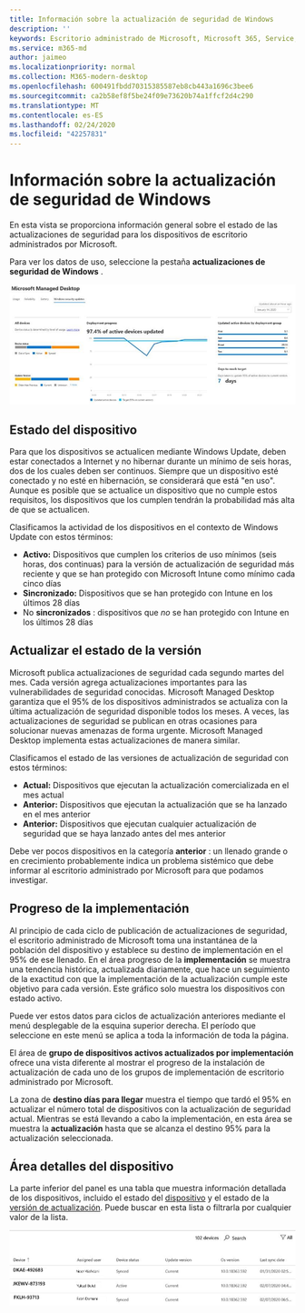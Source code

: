 ```yaml
---
title: Información sobre la actualización de seguridad de Windows
description: ''
keywords: Escritorio administrado de Microsoft, Microsoft 365, Service, Documentation
ms.service: m365-md
author: jaimeo
ms.localizationpriority: normal
ms.collection: M365-modern-desktop
ms.openlocfilehash: 600491fbdd70315385587eb8cb443a1696c3bee6
ms.sourcegitcommit: ca2b58ef8f5be24f09e73620b74a1ffcf2d4c290
ms.translationtype: MT
ms.contentlocale: es-ES
ms.lasthandoff: 02/24/2020
ms.locfileid: "42257831"
---
```

# <a name="windows-security-update-insights"></a>Información sobre la actualización de seguridad de Windows
En esta vista se proporciona información general sobre el estado de las actualizaciones de seguridad para los dispositivos de escritorio administrados por Microsoft. 

Para ver los datos de uso, seleccione la pestaña <strong>actualizaciones de seguridad de Windows</strong> .

![Panel de actualizaciones de seguridad de Windows: gráficos de barras del estado del dispositivo y versión de actualización en la columna izquierda, actualizar el progreso de la implementación a lo largo del tiempo en la columna central y el porcentaje de dispositivos activos por grupo de implementación, así como el número de días que se tarda en llegar a la implementación del 95% destino en la columna derecha.](../../media/update-insights.jpg)

## <a name="device-status"></a>Estado del dispositivo

Para que los dispositivos se actualicen mediante Windows Update, deben estar conectados a Internet y no hibernar durante un mínimo de seis horas, dos de los cuales deben ser continuos. Siempre que un dispositivo esté conectado y no esté en hibernación, se considerará que está "en uso". Aunque es posible que se actualice un dispositivo que no cumple estos requisitos, los dispositivos que los cumplen tendrán la probabilidad más alta de que se actualicen. 

Clasificamos la actividad de los dispositivos en el contexto de Windows Update con estos términos:

- <strong>Activo:</strong> Dispositivos que cumplen los criterios de uso mínimos (seis horas, dos continuas) para la versión de actualización de seguridad más reciente y que se han protegido con Microsoft Intune como mínimo cada cinco días
- <strong>Sincronizado:</strong> Dispositivos que se han protegido con Intune en los últimos 28 días
- No <strong>sincronizados</strong> : dispositivos que <i>no</i> se han protegido con Intune en los últimos 28 días




## <a name="update-version-status"></a>Actualizar el estado de la versión

Microsoft publica actualizaciones de seguridad cada segundo martes del mes. Cada versión agrega actualizaciones importantes para las vulnerabilidades de seguridad conocidas. Microsoft Managed Desktop garantiza que el 95% de los dispositivos administrados se actualiza con la última actualización de seguridad disponible todos los meses. A veces, las actualizaciones de seguridad se publican en otras ocasiones para solucionar nuevas amenazas de forma urgente. Microsoft Managed Desktop implementa estas actualizaciones de manera similar.

Clasificamos el estado de las versiones de actualización de seguridad con estos términos:

- <strong>Actual:</strong> Dispositivos que ejecutan la actualización comercializada en el mes actual
- <strong>Anterior:</strong> Dispositivos que ejecutan la actualización que se ha lanzado en el mes anterior
- <strong>Anterior:</strong> Dispositivos que ejecutan cualquier actualización de seguridad que se haya lanzado antes del mes anterior

Debe ver pocos dispositivos en la categoría <strong>anterior</strong> : un llenado grande o en crecimiento probablemente indica un problema sistémico que debe informar al escritorio administrado por Microsoft para que podamos investigar.


## <a name="deployment-progress"></a>Progreso de la implementación

Al principio de cada ciclo de publicación de actualizaciones de seguridad, el escritorio administrado de Microsoft toma una instantánea de la población del dispositivo y establece su destino de implementación en el 95% de ese llenado. En el área progreso de la <strong>implementación</strong> se muestra una tendencia histórica, actualizada diariamente, que hace un seguimiento de la exactitud con que la implementación de la actualización cumple este objetivo para cada versión. Este gráfico solo muestra los dispositivos con estado activo.

Puede ver estos datos para ciclos de actualización anteriores mediante el menú desplegable de la esquina superior derecha. El período que seleccione en este menú se aplica a toda la información de toda la página.

El área de <strong>grupo de dispositivos activos actualizados por implementación</strong> ofrece una vista diferente al mostrar el progreso de la instalación de actualización de cada uno de los grupos de implementación de escritorio administrado por Microsoft.

La zona de <strong>destino días para llegar</strong> muestra el tiempo que tardó el 95% en actualizar el número total de dispositivos con la actualización de seguridad actual. Mientras se está llevando a cabo la implementación, en esta área se muestra la <strong>actualización</strong> hasta que se alcanza el destino 95% para la actualización seleccionada.

## <a name="device-details-area"></a>Área detalles del dispositivo

La parte inferior del panel es una tabla que muestra información detallada de los dispositivos, incluido el estado del [dispositivo](#device-status) y el estado de la [versión de actualización](#update-version-status). Puede buscar en esta lista o filtrarla por cualquier valor de la lista.


![Tabla detalles de dispositivo donde se muestran las columnas del nombre del dispositivo, el usuario asignado, el estado del dispositivo, la versión de actualización, la versión del sistema operativo y la fecha en que el dispositivo se sincronizó por última vez.](../../media/security-update-insights-device-table-sterile.png)